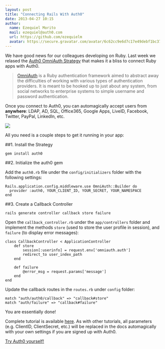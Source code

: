```yaml
---
layout: post
title: "Connecting Rails With Auth0"
date: 2013-04-27 10:15
author:
  name: Ezequiel Morito
  mail: ezequiel@auth0.com
  url: https://github.com/ezequielm
  avatar: https://secure.gravatar.com/avatar/6c62cc9e6d7c17e49debf1bc3755fe3a?s=400&d=https://a248.e.akamai.net/assets.github.com%2Fimages%2Fgravatars%2Fgravatar-user-420.png
---
```



We have good news for our colleagues developing on Ruby. Last week we relased the [Auth0 OmniAuth Strategy](https://github.com/auth0/ruby-auth0) that makes it a bliss to connect Ruby apps with Auth0.

> [OmniAuth](https://github.com/intridea/omniauth/wiki) is a Ruby authentication framework aimed to abstract away the difficulties of working with various types of authentication providers. It is meant to be hooked up to just about any system, from social networks to enterprise systems to simple username and password authentication.

Once you connect to Auth0, you can automagically accept users from __anywhere__: LDAP, AD, SQL, Office365, Google Apps, LiveID, Facebook, Twitter, PayPal, LinkedIn, etc.

<!-- more -->

![](https://s3.amazonaws.com/blog.auth0.com/img/ruby-tutorial.png)

All you need is a couple steps to get it running in your app:

##1. Install the Strategy

```
gem install auth0
```

##2. Initialize the auth0 gem

Add the `auth0.rb` file under the `config/initializers` folder with the following settings:

	Rails.application.config.middleware.use OmniAuth::Builder do
	  provider :auth0, YOUR_CLIENT_ID, YOUR_SECRET, YOUR_NAMESPACE
	end

##3. Create a Callback Controller

	rails generate controller callback store failure

Open the `callback_controller.rb` under the `app/controllers` folder and implement the methods `store` (used to store the user profile in session), and `failure` (to display error messages):

	class CallbackController < ApplicationController
		def store
			session[:userinfo] = request.env['omniauth.auth']
			redirect_to user_index_path
		end

		def failure
			@error_msg = request.params['message']
		end
	end

Update the callback routes in the `routes.rb` under `config` folder:

	match "auth/auth0/callback" => "callback#store"
	match "auth/failure" => "callback#failure"


You are essentially done!

Complete tutorial is available [here](https://docs.auth0.com/rails-tutorial). As with other tutorials, all parameters (e.g. ClientID, ClientSecret, etc.) will be replaced in the docs automagically with your own settings if you are signed up with Auth0.

[Try Auth0 yourself!](https://auth0.com)
